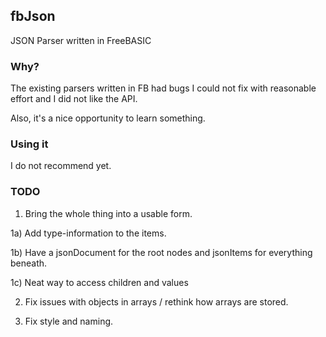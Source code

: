 ## fbJson
JSON Parser written in FreeBASIC

### Why?

The existing parsers written in FB had bugs I could not fix with reasonable effort and I did not like the API. 

Also, it's a nice opportunity to learn something.

### Using it

I do not recommend yet.

### TODO

1) Bring the whole thing into a usable form.

1a) Add type-information to the items.

1b) Have a jsonDocument for the root nodes and jsonItems for everything beneath.

1c) Neat way to access children and values

2) Fix issues with objects in arrays / rethink how arrays are stored.

3) Fix style and naming.
